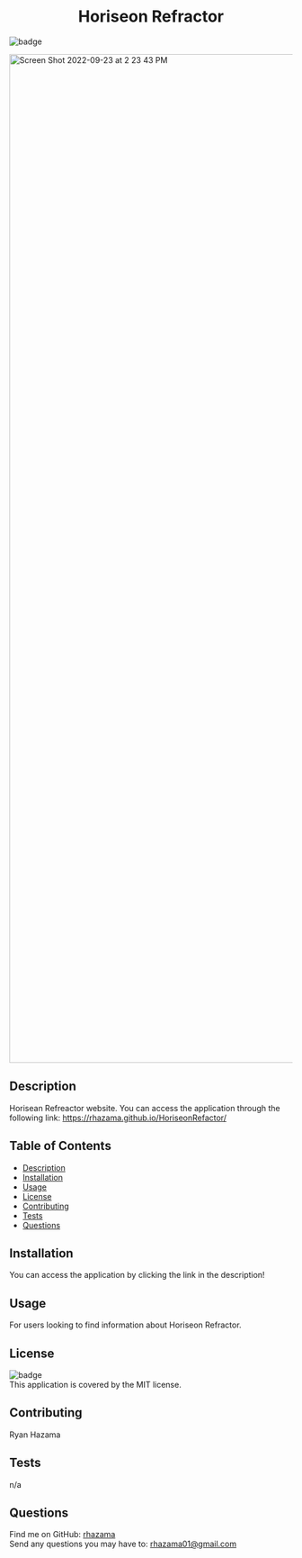 <h1 align="center">Horiseon Refractor</h1>

![badge](https://img.shields.io/badge/license-MIT-brightgreen)<br />

<img width="1792" alt="Screen Shot 2022-09-23 at 2 23 43 PM" src="https://user-images.githubusercontent.com/88352747/192058693-18b18783-94b0-4bc0-a411-b4d68317cfc8.png">

## Description
Horisean Refreactor website.
You can access the application through the following link: https://rhazama.github.io/HoriseonRefactor/


## Table of Contents
- [Description](#description)
- [Installation](#installation)
- [Usage](#usage)
- [License](#license)
- [Contributing](#contributing)
- [Tests](#tests)
- [Questions](#questions)
## Installation
You can access the application by clicking the link in the description!

## Usage
For users looking to find information about Horiseon Refractor.

## License
![badge](https://img.shields.io/badge/license-MIT-brightgreen)
<br />
This application is covered by the MIT license.
## Contributing
Ryan Hazama
## Tests
n/a
## Questions
Find me on GitHub: [rhazama](https://github.com/rhazama)<br />
Send any questions you may have to: rhazama01@gmail.com<br />


